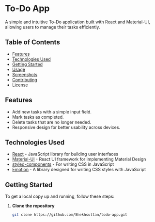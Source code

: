 # To-Do App

A simple and intuitive To-Do application built with React and Material-UI, allowing users to manage their tasks efficiently.

## Table of Contents

- [Features](#features)
- [Technologies Used](#technologies-used)
- [Getting Started](#getting-started)
- [Usage](#usage)
- [Screenshots](#screenshots)
- [Contributing](#contributing)
- [License](#license)

## Features

- Add new tasks with a simple input field.
- Mark tasks as completed.
- Delete tasks that are no longer needed.
- Responsive design for better usability across devices.

## Technologies Used

- [React](https://reactjs.org/) - JavaScript library for building user interfaces
- [Material-UI](https://mui.com/) - React UI framework for implementing Material Design
- [styled-components](https://styled-components.com/) - For writing CSS in JavaScript
- [Emotion](https://emotion.sh/docs/introduction) - A library designed for writing CSS styles with JavaScript

## Getting Started

To get a local copy up and running, follow these steps:

1. **Clone the repository**

   ```bash
   git clone https://github.com/Shekhsultan/todo-app.git
